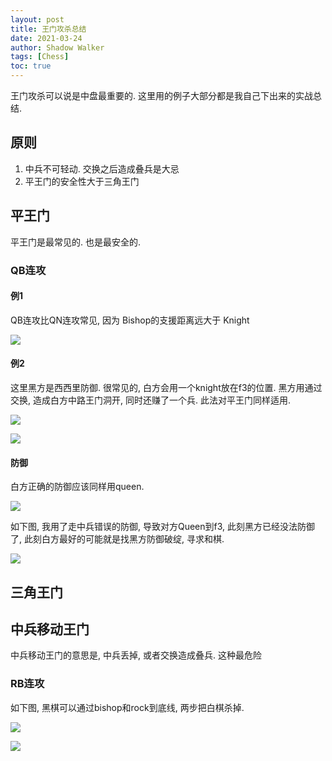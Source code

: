 ```yaml
---
layout: post
title: 王门攻杀总结
date: 2021-03-24
author: Shadow Walker
tags: [Chess]
toc: true
---
```



王门攻杀可以说是中盘最重要的. 这里用的例子大部分都是我自己下出来的实战总结. 

## 原则

1. 中兵不可轻动. 交换之后造成叠兵是大忌
2. 平王门的安全性大于三角王门

## 平王门

平王门是最常见的. 也是最安全的. 

### QB连攻

#### 例1

QB连攻比QN连攻常见, 因为 Bishop的支援距离远大于 Knight

![](https://lh3.googleusercontent.com/pw/ACtC-3f4JE1HSwoUwYOs4Bgk_zOnw_P47X1DA72T7opVC_XBLfL2rYSubi5IfsXivte88ikdKiEizfmnfb3MnzNNX8I7TZFpBqnon-khX7u1hgNzFgB5wSY8I64zGdwjhHQj0KEDl5HbDhlhwFrALPBE5ba9=s621-no?authuser=0)

#### 例2

这里黑方是西西里防御. 很常见的, 白方会用一个knight放在f3的位置. 黑方用通过交换, 造成白方中路王门洞开, 同时还赚了一个兵. 此法对平王门同样适用. 

![](https://lh3.googleusercontent.com/pw/ACtC-3fJET9XvOwv6nOhhHJRc8W0Cm6EkksqwVGXsuuOVLD2eKExE4GJv_P4wNA2Kg1Akcg98L-NH4YxbbcF55-xmFEswfbR79DhMhrbBa30znKY_MttkmLi9OvRPOt5L46JkJMtyNa4n5FCNnd383SOq1bN=w623-h622-no?authuser=0)

![](https://lh3.googleusercontent.com/pw/ACtC-3e6OVxHywagS0B3605uUCVQBCrdoSFMTpaVSHqMmD4QI6zaw8UKBi-n456hPChjj8M_IrjtsEu4n6W07qQgFV1UmhBOfLp1CBYA_qYLt0IjZE8F6hxjRgWQOzJ-75v2WTekQJbInE7Z_L4ooMeK-o_J=w616-h617-no?authuser=0)

#### 防御

白方正确的防御应该同样用queen. 

![](https://lh3.googleusercontent.com/pw/ACtC-3cHos1d6r9BdEVjf5-Kgjw3IcyW6ObTKcXRgtTQPeKf9y8bzG-3sIoRpDPtcPnA5YO_5EZkVaBv1dWJJx-fwibncTXKcKuAvw7w9ItzMC63rzC6_u-GguyG-ud1Wckdr4o4ZewWb1FKFY4iTcMS8xts=w617-h622-no?authuser=0)

如下图, 我用了走中兵错误的防御, 导致对方Queen到f3, 此刻黑方已经没法防御了, 此刻白方最好的可能就是找黑方防御破绽, 寻求和棋. 

![](https://lh3.googleusercontent.com/pw/ACtC-3d_VGydk2FanlHFKynDDf9IrLil01OsUXTXIs075fCJ5AIbMOXuLzDDuC-TZwMYwJ5ELldXmrzWHBxsOvpDGnJiV3Fvr0-ZCY2ZQPoy0eaUNYuXz--_FHeAXEOTB33nJdQr23byKa6B8XL8StZr7Mcv=w621-h619-no?authuser=0)



## 三角王门


## 中兵移动王门

中兵移动王门的意思是, 中兵丢掉, 或者交换造成叠兵.  这种最危险

### RB连攻

如下图, 黑棋可以通过bishop和rock到底线, 两步把白棋杀掉.

![](https://lh3.googleusercontent.com/pw/ACtC-3c0WMT54-AK7ZaYSN6b2FTVnXFdKxhS7mE0d6Orsz0s5XpBltp_3NncWLHvZkUm6wEpGXPeA-Fn0SnJgaH_jtELeNNepQR0YFxgurVGI59-Yutih-ZK0iRyDGzt3X621TkyIcXTboQZRowrvi0cIHTm=w680-h621-no?authuser=0)

![](https://lh3.googleusercontent.com/pw/ACtC-3capFfVnGku1U_okajwWmdOd4lRnaCUbBF22T03G-KCbtUi-KrkrMy0BHmYrqV_G1rDRPK4OLoXtkf4-vLqLmk528Z6FBM8ulRrOWNN1vVSZwFxqrFleUQ39Y7C9x1wJbLhvo_xG2WqZj3rHF5s8HHC=w622-h620-no?authuser=0)